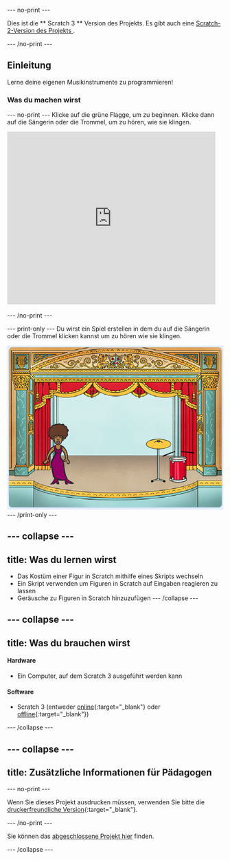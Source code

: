 \--- no-print \---

Dies ist die ** Scratch 3 ** Version des Projekts. Es gibt auch eine [ Scratch-2-Version des Projekts ](https://projects.raspberrypi.org/en/projects/rock-band-scratch2).

\--- /no-print \---

## Einleitung

Lerne deine eigenen Musikinstrumente zu programmieren!

### Was du machen wirst

\--- no-print \--- Klicke auf die grüne Flagge, um zu beginnen. Klicke dann auf die Sängerin oder die Trommel, um zu hören, wie sie klingen.

<div class="scratch-preview">
  <iframe allowtransparency="true" width="485" height="402" src="https://scratch.mit.edu/projects/embed/276872220/?autostart=false" frameborder="0" scrolling="no"></iframe>
</div>

\--- /no-print \---

\--- print-only \--- Du wirst ein Spiel erstellen in dem du auf die Sängerin oder die Trommel klicken kannst um zu hören wie sie klingen.

![Bildschirmfoto  des Spiels](images/demo.png) \--- /print-only \---

## \--- collapse \---

## title: Was du lernen wirst

+ Das Kostüm einer Figur in Scratch mithilfe eines Skripts wechseln
+ Ein Skript verwenden um Figuren in Scratch auf Eingaben reagieren zu lassen
+ Geräusche zu Figuren in Scratch hinzuzufügen \--- /collapse \---

## \--- collapse \---

## title: Was du brauchen wirst

#### Hardware

+ Ein Computer, auf dem Scratch 3 ausgeführt werden kann

#### Software

+ Scratch 3 (entweder [online](http://rpf.io/scratchon){:target="_blank"} oder [offline](http://rpf.io/scratchoff){:target="_blank"})

\--- /collapse \---

## \--- collapse \---

## title: Zusätzliche Informationen für Pädagogen

\--- no-print \---

Wenn Sie dieses Projekt ausdrucken müssen, verwenden Sie bitte die [druckerfreundliche Version](https://projects.raspberrypi.org/en/projects/rock-band/print){:target="_blank"}.

\--- /no-print \---

Sie können das [abgeschlossene Projekt hier](http://rpf.io/p/en/rock-band-get) finden.

\--- /collapse \---